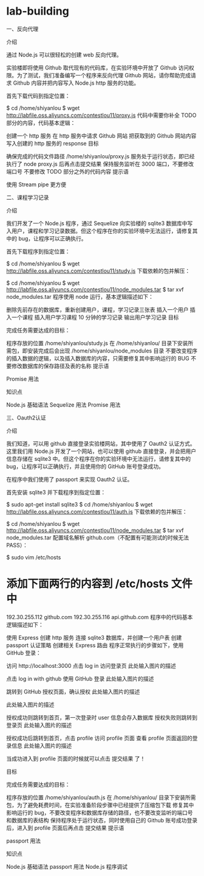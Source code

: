 # lab-building
一、反向代理

介绍

通过 Node.js 可以很轻松的创建 web 反向代理。

实验楼即将使用 Github 取代现有的代码库，在实验环境中开放了 Github 访问权限。为了测试，我们准备编写一个程序来反向代理 Github 网站，请你帮助完成请求 Github 内容并把内容写入 Node.js http 服务的功能。

首先下载代码到指定位置：

$ cd /home/shiyanlou
$ wget http://labfile.oss.aliyuncs.com/contestlou11/proxy.js
代码中需要你补全 TODO 部分的内容，代码基本逻辑：

创建一个 http 服务
在 http 服务中请求 Github 网站
把获取到的 Github 网站内容写入创建的 http 服务的 response
目标

确保完成的代码文件路径 /home/shiyanlou/proxy.js
服务处于运行状态，即已经执行了 node proxy.js 后再点击提交结果
保持服务监听在 3000 端口，不要修改端口号
不要修改 TODO 部分之外的代码内容
提示语

使用 Stream pipe 更方便

二、课程学习记录

介绍

我们开发了一个 Node.js 程序，通过 Sequelize 向实验楼的 sqlite3 数据库中写入用户，课程和学习记录数据。但这个程序在你的实验环境中无法运行，请修复其中的 bug，让程序可以正确执行。

首先下载程序到指定位置：

$ cd /home/shiyanlou
$ wget http://labfile.oss.aliyuncs.com/contestlou11/study.js
下载依赖的包并解压：

$ cd /home/shiyanlou
$ wget http://labfile.oss.aliyuncs.com/contestlou11/node_modules.tar
$ tar xvf node_modules.tar
程序使用 node 运行，基本逻辑描述如下：

删除先前存在的数据库，重新创建用户，课程，学习记录三张表
插入一个用户
插入一个课程
插入用户学习课程 10 分钟的学习记录
输出用户学习记录
目标

完成任务需要达成的目标：

程序存放的位置 /home/shiyanlou/study.js
在 /home/shiyanlou/ 目录下安装所需包，即安装完成后会出现 /home/shiyanlou/node_modules 目录
不要改变程序的插入数据的逻辑，以及插入数据库的内容，只需要修复其中影响运行的 BUG
不要修改数据库的保存路径及表的名称
提示语

Promise 用法

知识点

Node.js 基础语法
Sequelize 用法
Promise 用法


三、Oauth2认证

介绍

我们知道，可以用 github 直接登录实验楼网站，其中使用了 Oauth2 认证方式。这里我们用 Node.js 开发了一个网站，也可以使用 github 直接登录，并会把用户信息存储在 sqlite3 中。但这个程序在你的实验环境中无法运行，请修复其中的 bug，让程序可以正确执行，并且使用你的 GitHub 账号登录成功。

在程序中我们使用了 passport 来实现 Oauth2 认证。

首先安装 sqlite3 并下载程序到指定位置：

$ sudo apt-get install sqlite3
$ cd /home/shiyanlou
$ wget http://labfile.oss.aliyuncs.com/contestlou11/auth.js
下载依赖的包并解压：

$ cd /home/shiyanlou
$ wget http://labfile.oss.aliyuncs.com/contestlou11/node_modules.tar
$ tar xvf node_modules.tar
配置域名解析 github.com（不配置有可能测试的时候无法 PASS）：

$ sudo vim /etc/hosts
# 添加下面两行的内容到 /etc/hosts 文件中
192.30.255.112  github.com
192.30.255.116  api.github.com
程序中的代码基本逻辑描述如下：

使用 Express 创建 http 服务
连接 sqlite3 数据库，并创建一个用户表
创建 passport 认证策略
创建相关 Express 路由
程序正常执行的步骤如下，使用 GitHub 登录：

访问 http://localhost:3000
点击 log in 访问登录页
此处输入图片的描述

点击 log in with github 使用 GitHub 登录
此处输入图片的描述

跳转到 GitHub 授权页面，确认授权
此处输入图片的描述

此处输入图片的描述

授权成功则跳转到首页，第一次登录时 user 信息会存入数据库
授权失败则跳转到登录页
此处输入图片的描述

授权成功后跳转到首页，点击 profile 访问 profile 页面
查看 profile 页面返回的登录信息
此处输入图片的描述

当成功进入到 profile 页面的时候就可以点击 提交结果 了！

目标

完成任务需要达成的目标：

程序存放的位置 /home/shiyanlou/auth.js
在 /home/shiyanlou/ 目录下安装所需包，为了避免耗费时间，在实验准备阶段步骤中已经提供了压缩包下载
修复其中影响运行的 bug，不要改变程序和数据库存储的路径，也不要改变监听的端口号和数据库的表结构
保持程序处于运行状态，同时使用自己的 Github 账号成功登录后，进入到 profile 页面后再点击 提交结果
提示语

passport 用法

知识点

Node.js 基础语法
passport 用法
Node.js 程序调试